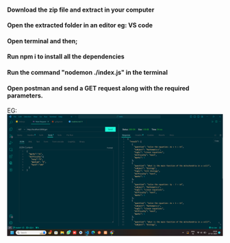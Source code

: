 #### Download the zip file and extract in your computer
#### Open the extracted folder in an editor eg: VS code
#### Open terminal and then;
#### Run npm i to install all the dependencies
#### Run the command "nodemon ./index.js" in the terminal
#### Open postman and send a GET request along with the required parameters.
EG: ![Example API CALL](image.png)